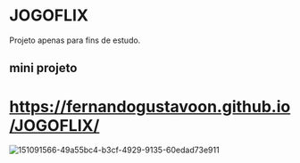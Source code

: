 # JOGOFLIX
Projeto apenas para fins de estudo.
## mini projeto
# https://fernandogustavoon.github.io/JOGOFLIX/

![151091566-49a55bc4-b3cf-4929-9135-60edad73e911](https://user-images.githubusercontent.com/124208562/217151943-d9bb13ea-f02c-48c7-b357-ecb10f06f47f.gif)
